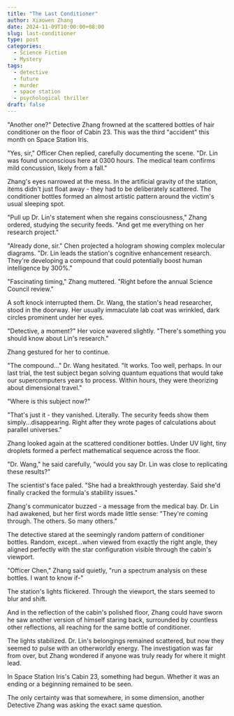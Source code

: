 ```yaml
---
title: "The Last Conditioner"
author: Xiaowen Zhang
date: 2024-11-09T10:00:00+08:00
slug: last-conditioner
type: post
categories:
  - Science Fiction
  - Mystery
tags:
  - detective
  - future
  - murder
  - space station
  - psychological thriller
draft: false
---
```


"Another one?" Detective Zhang frowned at the scattered bottles of hair conditioner on the floor of Cabin 23. This was the third "accident" this month on Space Station Iris.

"Yes, sir," Officer Chen replied, carefully documenting the scene. "Dr. Lin was found unconscious here at 0300 hours. The medical team confirms mild concussion, likely from a fall."

Zhang's eyes narrowed at the mess. In the artificial gravity of the station, items didn't just float away - they had to be deliberately scattered. The conditioner bottles formed an almost artistic pattern around the victim's usual sleeping spot.

"Pull up Dr. Lin's statement when she regains consciousness," Zhang ordered, studying the security feeds. "And get me everything on her research project."

"Already done, sir." Chen projected a hologram showing complex molecular diagrams. "Dr. Lin leads the station's cognitive enhancement research. They're developing a compound that could potentially boost human intelligence by 300%."

"Fascinating timing," Zhang muttered. "Right before the annual Science Council review."

A soft knock interrupted them. Dr. Wang, the station's head researcher, stood in the doorway. Her usually immaculate lab coat was wrinkled, dark circles prominent under her eyes.

"Detective, a moment?" Her voice wavered slightly. "There's something you should know about Lin's research."

Zhang gestured for her to continue.

"The compound..." Dr. Wang hesitated. "It works. Too well, perhaps. In our last trial, the test subject began solving quantum equations that would take our supercomputers years to process. Within hours, they were theorizing about dimensional travel."

"Where is this subject now?"

"That's just it - they vanished. Literally. The security feeds show them simply...disappearing. Right after they wrote pages of calculations about parallel universes."

Zhang looked again at the scattered conditioner bottles. Under UV light, tiny droplets formed a perfect mathematical sequence across the floor.

"Dr. Wang," he said carefully, "would you say Dr. Lin was close to replicating these results?"

The scientist's face paled. "She had a breakthrough yesterday. Said she'd finally cracked the formula's stability issues."

Zhang's communicator buzzed - a message from the medical bay. Dr. Lin had awakened, but her first words made little sense: "They're coming through. The others. So many others."

The detective stared at the seemingly random pattern of conditioner bottles. Random, except...when viewed from exactly the right angle, they aligned perfectly with the star configuration visible through the cabin's viewport.

"Officer Chen," Zhang said quietly, "run a spectrum analysis on these bottles. I want to know if-"

The station's lights flickered. Through the viewport, the stars seemed to blur and shift.

And in the reflection of the cabin's polished floor, Zhang could have sworn he saw another version of himself staring back, surrounded by countless other reflections, all reaching for the same bottle of conditioner.

The lights stabilized. Dr. Lin's belongings remained scattered, but now they seemed to pulse with an otherworldly energy. The investigation was far from over, but Zhang wondered if anyone was truly ready for where it might lead.

In Space Station Iris's Cabin 23, something had begun. Whether it was an ending or a beginning remained to be seen.

The only certainty was that somewhere, in some dimension, another Detective Zhang was asking the exact same question.